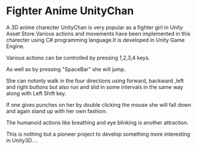 # Fighter Anime UnityChan
A 3D anime charecter UnityChan is very popular as a fighter girl in Unity Asset Store.Various actions and movements have been implemented in this charecter using C# programming language.It is developed in Unity Game Engine.

Various actions can be controlled by pressing 1,2,3,4 keys.

As well as by pressing "SpaceBar" she will jump.

She can notonly walk in the four directions using forward, backward ,left and right buttons but also run and slid in some intervals in the same way along with Left Shift key.

If one gives punches on her by double clicking the mouse she will fall down and again stand up with her own fashion. 

The humanoid actions like breathing and eye blinking is another attraction.

This is nothing but a pioneer project to develop something more interesting in Unity3D....
